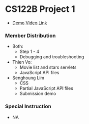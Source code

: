 # CS122B Project 1
- [Demo Video Link](https://youtu.be/IFSWjEaqFoQ)
### Member Distribution
  - Both:
    - Step 1 - 4
    - Debugging and troubleshooting 
  - Thien Vo:
    - Movie list and stars servlets
    - JavaScript API files
  - Senghoung Lim
    - CSS
    - Partial JavaScript API files 
    - Submission demo 
### Special Instruction
- NA
